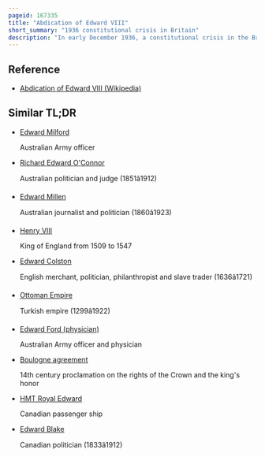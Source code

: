 ```yaml
---
pageid: 167335
title: "Abdication of Edward VIII"
short_summary: "1936 constitutional crisis in Britain"
description: "In early December 1936, a constitutional crisis in the British Empire arose when King Edward VIII proposed to marry Wallis Simpson, an American socialite who was divorced from her first husband and was in the process of divorcing her second."
---
```


## Reference

- [Abdication of Edward VIII (Wikipedia)](https://en.wikipedia.org/?curid=167335)

## Similar TL;DR

- [Edward Milford](/tldr/en/edward-milford)

  Australian Army officer

- [Richard Edward O'Connor](/tldr/en/richard-edward-oconnor)

  Australian politician and judge (1851â1912)

- [Edward Millen](/tldr/en/edward-millen)

  Australian journalist and politician (1860â1923)

- [Henry VIII](/tldr/en/henry-viii)

  King of England from 1509 to 1547

- [Edward Colston](/tldr/en/edward-colston)

  English merchant, politician, philanthropist and slave trader (1636â1721)

- [Ottoman Empire](/tldr/en/ottoman-empire)

  Turkish empire (1299â1922)

- [Edward Ford (physician)](/tldr/en/edward-ford-physician)

  Australian Army officer and physician

- [Boulogne agreement](/tldr/en/boulogne-agreement)

  14th century proclamation on the rights of the Crown and the king's honor

- [HMT Royal Edward](/tldr/en/hmt-royal-edward)

  Canadian passenger ship

- [Edward Blake](/tldr/en/edward-blake)

  Canadian politician (1833â1912)
